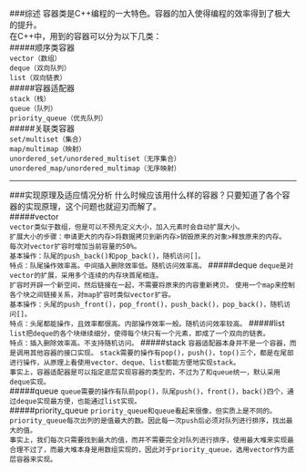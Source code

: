 ###综述
容器类是C++编程的一大特色。容器的加入使得编程的效率得到了极大的提升。  
在C++中，用到的容器可以分为以下几类：  
#####顺序类容器  
`vector（数组）`  
`deque（双向队列）`  
`list（双向链表）`  
#####容器适配器  
`stack（栈）`  
`queue（队列）`  
`priority_queue（优先队列）`  
#####关联类容器  
`set/multiset（集合）`  
`map/multimap（映射）`  
`unordered_set/unordered_multiset（无序集合）`  
`unordered_map/unordered_multimap（无序映射）`  

----

###实现原理及适应情况分析
什么时候应该用什么样的容器？只要知道了各个容器的实现原理，这个问题也就迎刃而解了。  
#####vector  
`vector类似于数组，但是可以不预先定义大小，加入元素时会自动扩展大小。`  
`扩展大小的步骤：申请更大的内存>将数据拷贝到新内存>销毁原来的对象>释放原来的内存。`   
`每次对vector扩容时增加当前容量的50%。`  
`基本操作：队尾的push_back()和pop_back()，随机访问[]。`  
`特点：队尾操作效率高。中间插入删除效率低。随机访问效率高。`
#####deque
`deque是对vector的扩展，采用多个连续的内存块首尾相连。`  
`扩容时开辟一个新空间，然后链接在一起，不需要将原来的内容重新拷贝。` 
`使用一个map来控制各个块之间链接关系，对map扩容时类似vector扩容。`  
`基本操作：头尾的push_front()，pop_front()，push_back()，pop_back()，随机访问[]。`  
`特点：头尾都能操作，且效率都很高。内部操作效率一般。随机访问效率较高。`
#####list
`list把deque的各个块继续细分，使得每个块只有一个元素，即成了一个双向的链表。`  
`特点：插入删除效率高。不支持随机访问。`
#####stack
`容器适配器本身并不是一个容器，而是调用其他容器的接口实现。` 
`stack需要的操作有pop()，push()，top()三个，都是在尾部进行操作，从原理上看使用vector、deque、list都能方便地实现stack。`  
`事实上，容器适配器是可以指定底层实现容器的类型的，不过为了和queue统一，默认采用deque实现。`  
#####queue
`queue需要的操作有队前pop()，队尾push()，front()，back()四个，通过deque实现最方便，也能通过list实现。`  
#####priority_queue
`priority_queue和queue看起来很像，但实质上是不同的。` 
`priority_queue每次出列的是值最大的数。因此每一次push后必须对队列进行排序，找出最大的值。`  
`事实上，我们每次只需要找到最大的值，而并不需要完全对队列进行排序，使用最大堆来实现最合理不过了，而最大堆本身是用数组实现的，因此对于priority_queue，选用vector作为底层容器来实现。`  
